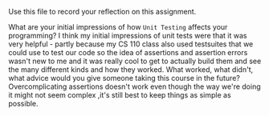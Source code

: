 Use this file to record your reflection on this assignment.

What are your initial impressions of how `Unit Testing` affects your programming?
I think my initial impressions of unit tests were that it was very helpful - partly because my CS 110 class also used testsuites that we could use to test our code so the idea of assertions and assertion errors wasn't new to me and it was really cool to get to actually build them and see the many different kinds and how they worked. 
What worked, what didn't, what advice would you give someone taking this course in the future?
Overcomplicating assertions doesn't work even though the way we're doing it might not seem complex ,it's still best to keep things as simple as possible.